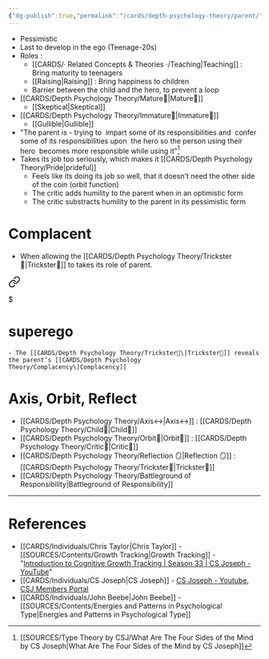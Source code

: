 ```yaml
---
{"dg-publish":true,"permalink":"/cards/depth-psychology-theory/parent/","created":"2022-12-27T21:12:34.561+01:00","updated":"2023-04-28T12:36:08.914+02:00"}
---
```


- Pessimistic 
- Last to develop in the ego (Teenage-20s)
- Roles : 
	- [[CARDS/· Related Concepts & Theories ·/Teaching\|Teaching]] : Bring maturity to teenagers
	- [[Raising\|Raising]] : Bring happiness to children 
	- Barrier between the child and the hero, to prevent a loop 
- [[CARDS/Depth Psychology Theory/Mature🐢\|Mature🐢]]
	- [[Skeptical\|Skeptical]]
- [[CARDS/Depth Psychology Theory/Immature🐎\|Immature🐎]]
	- [[Gullible\|Gullible]]
- "The parent is - trying to  impart some of its responsibilities and  confer some of its responsibilities upon  the hero so the person using their hero  becomes more responsible while using it"[^1]
- Takes its job too seriously, which makes it [[CARDS/Depth Psychology Theory/Pride\|prideful]] 
	- Feels like its doing its job so well, that it doesn’t need the other side of the coin (orbit function) 
	- The critic adds humility to the parent when in an optimistic form 
	- The critic substracts humility to the parent in its pessimistic form

# Complacent 
- When allowing the [[CARDS/Depth Psychology Theory/Trickster🤡\|Trickster🤡]] to takes its role of parent. 

<div class="transclusion internal-embed is-loaded"><a class="markdown-embed-link" href="/cards/depth-psychology-theory/superego/#d35cce" aria-label="Open link"><svg xmlns="http://www.w3.org/2000/svg" width="24" height="24" viewBox="0 0 24 24" fill="none" stroke="currentColor" stroke-width="2" stroke-linecap="round" stroke-linejoin="round" class="svg-icon lucide-link"><path d="M10 13a5 5 0 0 0 7.54.54l3-3a5 5 0 0 0-7.07-7.07l-1.72 1.71"></path><path d="M14 11a5 5 0 0 0-7.54-.54l-3 3a5 5 0 0 0 7.07 7.07l1.71-1.71"></path></svg></a><div class="markdown-embed">

$<div class="markdown-embed-title">

# superego

</div>


	- The [[CARDS/Depth Psychology Theory/Trickster🤡\|Trickster🤡]] reveals the parent’s [[CARDS/Depth Psychology Theory/Complacency\|Complacency]]  

</div></div>


# Axis, Orbit, Reflect
- [[CARDS/Depth Psychology Theory/Axis↔️\|Axis↔️]] : [[CARDS/Depth Psychology Theory/Child👼\|Child👼]]
- [[CARDS/Depth Psychology Theory/Orbit💫\|Orbit💫]] : [[CARDS/Depth Psychology Theory/Critic🤔\|Critic🤔]]
- [[CARDS/Depth Psychology Theory/Reflection 🪞\|Reflection 🪞]] : [[CARDS/Depth Psychology Theory/Trickster🤡\|Trickster🤡]]
- [[CARDS/Depth Psychology Theory/Battleground of Responsibility\|Battleground of Responsibility]]

---
# References 
- [[CARDS/Individuals/Chris Taylor\|Chris Taylor]] - [[SOURCES/Contents/Growth Tracking\|Growth Tracking]] - "[Introduction to Cognitive Growth Tracking | Season 33 | CS Joseph - YouTube](https://www.youtube.com/watch?v=Ni_1xfd_Kt8&t=283s)" 
- [[CARDS/Individuals/CS Joseph\|CS Joseph]] - [CS Joseph - Youtube](https://www.youtube.com/@CSJoseph), [CSJ Members Portal](https://offers.csjoseph.life/portal)
- [[CARDS/Individuals/John Beebe\|John Beebe]] - [[SOURCES/Contents/Energies and Patterns in Psychological Type\|Energies and Patterns in Psychological Type]]


[^1]: [[SOURCES/Type Theory by CSJ/What Are The Four Sides of the Mind by CS Joseph\|What Are The Four Sides of the Mind by CS Joseph]]